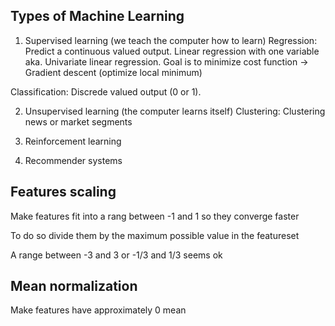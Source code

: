 ## Types of Machine Learning

1. Supervised learning (we teach the computer how to learn)
  Regression: Predict a continuous valued output.
  Linear regression with one variable aka. Univariate linear regression.
    Goal is to minimize cost function -> Gradient descent (optimize local minimum)

  Classification: Discrede valued output (0 or 1).

2. Unsupervised learning (the computer learns itself)
  Clustering: Clustering news or market segments

3. Reinforcement learning

4. Recommender systems

## Features scaling

Make features fit into a rang between -1 and 1 so they converge faster

To do so divide them by the maximum possible value in the featureset

A range between -3 and 3  or -1/3 and 1/3 seems ok

## Mean normalization

Make features have approximately 0 mean

